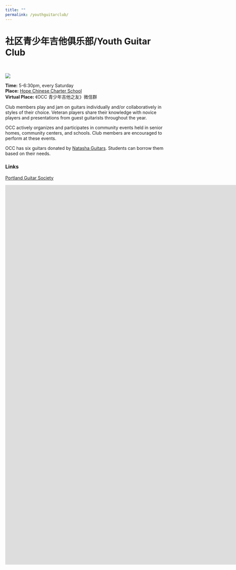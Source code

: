 ```yaml
---
title: ""
permalink: /youthguitarclub/
---
```


# 社区青少年吉他俱乐部/Youth Guitar Club  
<br>  

![](https://res.cloudinary.com/dhngj18do/image/upload/f_auto,q_auto/v1/images/activities/guitar_background1)

**Time:** 5-6:30pm, every Saturday   
**Place:** [Hope Chinese Charter School](https://hopeccs.org/)  
**Virtual Place:** 《OCC 青少年吉他之友》微信群  

Club members play and jam on guitars individually and/or collaboratively in styles of their choice. Veteran players share their knowledge with novice players and presentations from guest guitarists throughout the year.

OCC actively organizes and participates in community events held in senior homes, community centers, and schools. Club members are encouraged to perform at these events.

OCC has six guitars donated by [Natasha Guitars](https://natashaguitar.com/). Students can borrow them based on their needs.

### Links

[Portland Guitar Society](https://www.pdxguitarsociety.org/)


<iframe width="2135" height="1200" src="https://www.youtube.com/embed/UKCpIt3rYL0" title="OCC Youth Guitar Club Recruitment Video" frameborder="0" allow="accelerometer; autoplay; clipboard-write; encrypted-media; gyroscope; picture-in-picture; web-share" allowfullscreen></iframe>
